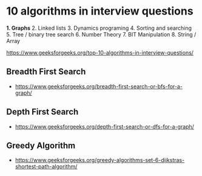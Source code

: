 # 10 algorithms in interview questions 

**1. Graphs**
2. Linked lists
3. Dynamics programing
4. Sorting and searching
5. Tree / binary tree search
6. Number Theory 
7. BIT Manipulation
8. String / Array

https://www.geeksforgeeks.org/top-10-algorithms-in-interview-questions/

## Breadth First Search
* https://www.geeksforgeeks.org/breadth-first-search-or-bfs-for-a-graph/

## Depth First Search
* https://www.geeksforgeeks.org/depth-first-search-or-dfs-for-a-graph/

## Greedy Algorithm
* https://www.geeksforgeeks.org/greedy-algorithms-set-6-dijkstras-shortest-path-algorithm/


